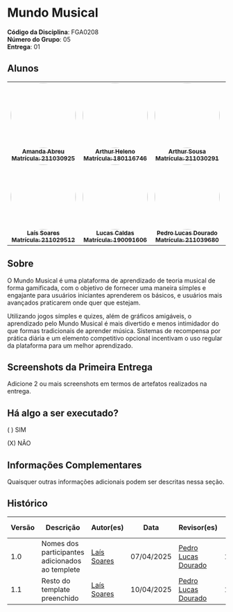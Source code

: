 # Mundo Musical

**Código da Disciplina**: FGA0208<br>
**Número do Grupo**: 05<br>
**Entrega**: 01<br>


## Alunos

<center>
<table>
  <tr>
    <td align="center">
      <a href="https://github.com/Amandaaaaabreu">
        <img style="border-radius: 50%;" src="https://github.com/Amandaaaaabreu.png" width="150px;" alt=""/><br />
        <sub><b>Amanda Abreu <br></b></sub>
        <sub><b>Matrícula: 211030925</b></sub>
      </a>
    </td>
    <td align="center">
      <a href="https://github.com/arthur-heleno">
        <img style="border-radius: 50%;" src="https://github.com/arthur-heleno.png" width="150px;" alt=""/><br />
        <sub><b>Arthur Heleno<br></b></sub>
        <sub><b>Matrícula: 180116746</b></sub>
      </a>
    </td>
    <td align="center">
      <a href="https://github.com/arthurrsousa">
        <img style="border-radius: 50%;" src="https://github.com/arthurrsousa.png" width="150px;" alt=""/><br />
        <sub><b>Arthur Sousa<br></b></sub>
        <sub><b>Matrícula: 211030291</b></sub>
      </a>
    </td>
    <td align="center">
      <a href="https://github.com/sidts">
        <img style="border-radius: 50%;" src="https://github.com/sidts.png" width="150px;" alt=""/><br />
        <sub><b>Enrico Zoratto<br></b></sub>
        <sub><b>Matrícula: 222006688</b></sub>
      </a>
    </td>
    <td align="center">
      <a href="https://github.com/esthersousa">
        <img style="border-radius: 50%;" src="https://github.com/esthersousa.png" width="150px;" alt=""/><br />
        <sub><b>Esther Sousa<br></b></sub>
        <sub><b>Matrícula: 190106034</b></sub>
      </a>
    </td>
  </tr>
  <tr>
    <td align="center">
      <a href="https://github.com/Laisczt">
        <img style="border-radius: 50%;" src="https://github.com/Laisczt.png" width="150px;" alt=""/><br />
        <sub><b>Laís Soares<br></b></sub>
        <sub><b>Matrícula: 211029512</b></sub>
      </a>
    </td>
    <td align="center">
      <a href="https://github.com/lucascaldasb">
        <img style="border-radius: 50%;" src="https://github.com/lucascaldasb.png" width="150px;" alt=""/><br />
        <sub><b>Lucas Caldas<br></b></sub>
        <sub><b>Matrícula: 190091606</b></sub>
      </a>
    </td>
    <td align="center">
      <a href="https://github.com/lucasdray">
        <img style="border-radius: 50%;" src="https://github.com/lucasdray.png" width="150px;" alt=""/><br />
        <sub><b>Pedro Lucas Dourado<br></b></sub>
        <sub><b>Matrícula: 211039680</b></sub>
      </a>
    </td>
    <td align="center">
      <a href="https://github.com/pedrolucas12">
        <img style="border-radius: 50%;" src="https://github.com/pedrolucas12.png" width="150px;" alt=""/><br />
        <sub><b>Pedro Lucas Santana<br></b></sub>
        <sub><b>Matrícula: 202017049</b></sub>
      </a>
    </td>
    <td align="center">
      <a href="https://github.com/sebazac332">
        <img style="border-radius: 50%;" src="https://github.com/sebazac332.png" width="150px;" alt=""/><br />
        <sub><b>Sebastián Rosado<br></b></sub>
        <sub><b>Matrícula: 211006957</b></sub>
      </a>
    </td>
  </tr>
</table>
</center>



## Sobre 

O Mundo Musical é uma plataforma de aprendizado de teoria musical de forma gamificada, com o objetivo de fornecer uma maneira símples e engajante para usuários iniciantes aprenderem os básicos, e usuários mais avançados praticarem onde quer que estejam.

Utilizando jogos símples e quizes, além de gráficos amigáveis, o aprendizado pelo Mundo Musical é mais divertido e menos intimidador do que formas tradicionais de aprender música. Sistemas de recompensa por prática diária e um elemento competitivo opcional incentivam o uso regular da plataforma para um melhor aprendizado.

## Screenshots da Primeira Entrega
Adicione 2 ou mais screenshots em termos de artefatos realizados na entrega.

## Há algo a ser executado?

( ) SIM

(X) NÃO

## Informações Complementares 
Quaisquer outras informações adicionais podem ser descritas nessa seção.


## Histórico

| Versão | Descrição                                       | Autor(es)                                 | Data       | Revisor(es)                                       | Data de revisão |
| ------ | ----------------------------------------------- | ----------------------------------------- | ---------- | ------------------------------------------------- | --------------- |
| 1.0    | Nomes dos participantes adicionados ao templete | [Laís Soares](https://github.com/Laisczt) | 07/04/2025 | [Pedro Lucas Dourado](https://github.com/Laisczt) | 10/04/2025      |
| 1.1    | Resto do template preenchido                    | [Laís Soares](https://github.com/Laisczt) | 10/04/2025 | [Pedro Lucas Dourado](https://github.com/Laisczt) | 10/04/2025      |
